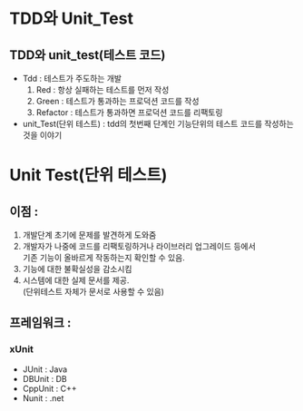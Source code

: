 # TDD와 Unit_Test

## TDD와 unit_test(테스트 코드)
- Tdd : 테스트가 주도하는 개발
  1) Red : 항상 실패하는 테스트를 먼저 작성
  2) Green : 테스트가 통과하는 프로덕션 코드를 작성
  3) Refactor : 테스트가 통과하면 프로덕션 코드를 리팩토링    
- unit_Test(단위 테스트) : tdd의 첫번째 단계인 기능단위의 테스트 코드를 작성하는 것을 이야기 

# Unit Test(단위 테스트)

## 이점 : 
 1) 개발단계 초기에 문제를 발견하게 도와줌
 2) 개발자가 나중에 코드를 리팩토링하거나 라이브러리 업그레이드 등에서 <br>
 기존 기능이 올바르게 작동하는지 확인할 수 있음. 
 3) 기능에 대한 불확실성을 감소시킴 
 4) 시스템에 대한 실제 문서를 제공. <br>
 (단위테스트 자체가 문서로 사용할 수 있음)
 
## 프레임워크 :
 ### xUnit
  -   JUnit : Java
  -  DBUnit : DB
  - CppUnit : C++
  - Nunit   : .net
     